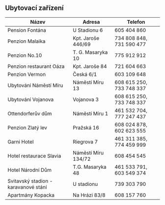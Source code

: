 ## Ubytovací zařízení

| Název                                 | Adresa              | Telefon                  |
| ------------------------------------- | ------------------- | ------------------------ |
| Pension Fontána                       | U Stadionu 6        | 605 404 860              |
| Penzion Malaika                       | Kpt. Jaroše 446/69  | 734 808 848, 731 590 477 |
| Penzion No.10                         | T. G. Masaryka 10   | 775 912 912              |
| Penzion restaurant Oáza               | Kpt. Jaroše 84      | 721 604 663              |
| Penzion Vermon                        | Česká 6/1           | 603 109 648              |
| Ubytování Náměstí Míru                | Náměstí Míru 13     | 608 615 250, 733 748 337 |
| Ubytování Vojanova                    | Vojanova 3          | 608 615 250, 733 748 337 |
| Ottendorferův dům                     | Náměstí Míru 1      | 461 532 704, 777 247 437 |
| Penzion Zlatý lev                     | Pražská 16          | 608 024 878, 602 623 555 |
| Garni Hotel                           | Riegrova 7          | 461 311 385, 774 459 999 |
| Hotel restaurace Slavia               | Náměstí Míru 134/72 | 608 454 545              |
| Hotel Národní Dům                     | T.G. Masaryka 48    | 461 533 791, 603 549 374 |
| Svitavský stadion - karavanové stání  | U stadionu          | 739 303 790              |
| Apartmány Kopacka                     | Na Hrázi 83/8       | 608 157 760              |